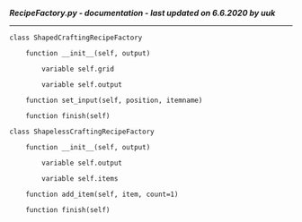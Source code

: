 ***RecipeFactory.py - documentation - last updated on 6.6.2020 by uuk***
___

    class ShapedCraftingRecipeFactory

        function __init__(self, output)

            variable self.grid

            variable self.output

        function set_input(self, position, itemname)

        function finish(self)

    class ShapelessCraftingRecipeFactory

        function __init__(self, output)

            variable self.output

            variable self.items

        function add_item(self, item, count=1)

        function finish(self)